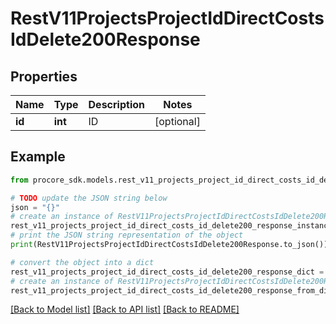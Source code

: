 # RestV11ProjectsProjectIdDirectCostsIdDelete200Response


## Properties

Name | Type | Description | Notes
------------ | ------------- | ------------- | -------------
**id** | **int** | ID | [optional] 

## Example

```python
from procore_sdk.models.rest_v11_projects_project_id_direct_costs_id_delete200_response import RestV11ProjectsProjectIdDirectCostsIdDelete200Response

# TODO update the JSON string below
json = "{}"
# create an instance of RestV11ProjectsProjectIdDirectCostsIdDelete200Response from a JSON string
rest_v11_projects_project_id_direct_costs_id_delete200_response_instance = RestV11ProjectsProjectIdDirectCostsIdDelete200Response.from_json(json)
# print the JSON string representation of the object
print(RestV11ProjectsProjectIdDirectCostsIdDelete200Response.to_json())

# convert the object into a dict
rest_v11_projects_project_id_direct_costs_id_delete200_response_dict = rest_v11_projects_project_id_direct_costs_id_delete200_response_instance.to_dict()
# create an instance of RestV11ProjectsProjectIdDirectCostsIdDelete200Response from a dict
rest_v11_projects_project_id_direct_costs_id_delete200_response_from_dict = RestV11ProjectsProjectIdDirectCostsIdDelete200Response.from_dict(rest_v11_projects_project_id_direct_costs_id_delete200_response_dict)
```
[[Back to Model list]](../README.md#documentation-for-models) [[Back to API list]](../README.md#documentation-for-api-endpoints) [[Back to README]](../README.md)


